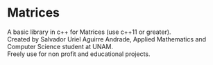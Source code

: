 # Matrices
A basic library in c++ for Matrices (use c++11 or greater).  
Created by Salvador Uriel Aguirre Andrade, Applied Mathematics and Computer Science student at UNAM.  
Freely use for non profit and educational projects.
